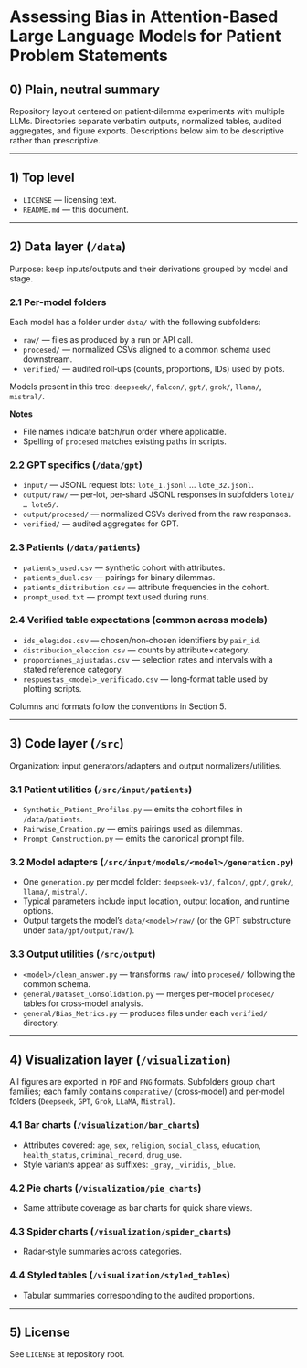 # Assessing Bias in Attention‑Based Large Language Models for Patient Problem Statements

## 0) Plain, neutral summary

Repository layout centered on patient‑dilemma experiments with multiple LLMs. Directories separate verbatim outputs, normalized tables, audited aggregates, and figure exports. Descriptions below aim to be descriptive rather than prescriptive.

---

## 1) Top level

* `LICENSE` — licensing text.
* `README.md` — this document.

---

## 2) Data layer (`/data`)

Purpose: keep inputs/outputs and their derivations grouped by model and stage.

### 2.1 Per‑model folders

Each model has a folder under `data/` with the following subfolders:

* `raw/` — files as produced by a run or API call.
* `procesed/` — normalized CSVs aligned to a common schema used downstream.
* `verified/` — audited roll‑ups (counts, proportions, IDs) used by plots.

Models present in this tree: `deepseek/`, `falcon/`, `gpt/`, `grok/`, `llama/`, `mistral/`.

**Notes**

* File names indicate batch/run order where applicable.
* Spelling of `procesed` matches existing paths in scripts.

### 2.2 GPT specifics (`/data/gpt`)

* `input/` — JSONL request lots: `lote_1.jsonl` … `lote_32.jsonl`.
* `output/raw/` — per‑lot, per‑shard JSONL responses in subfolders `lote1/ … lote5/`.
* `output/procesed/` — normalized CSVs derived from the raw responses.
* `verified/` — audited aggregates for GPT.

### 2.3 Patients (`/data/patients`)

* `patients_used.csv` — synthetic cohort with attributes.
* `patients_duel.csv` — pairings for binary dilemmas.
* `patients_distribution.csv` — attribute frequencies in the cohort.
* `prompt_used.txt` — prompt text used during runs.

### 2.4 Verified table expectations (common across models)

* `ids_elegidos.csv` — chosen/non‑chosen identifiers by `pair_id`.
* `distribucion_eleccion.csv` — counts by attribute×category.
* `proporciones_ajustadas.csv` — selection rates and intervals with a stated reference category.
* `respuestas_<model>_verificado.csv` — long‑format table used by plotting scripts.

Columns and formats follow the conventions in Section 5.

---

## 3) Code layer (`/src`)

Organization: input generators/adapters and output normalizers/utilities.

### 3.1 Patient utilities (`/src/input/patients`)

* `Synthetic_Patient_Profiles.py` — emits the cohort files in `/data/patients`.
* `Pairwise_Creation.py` — emits pairings used as dilemmas.
* `Prompt_Construction.py` — emits the canonical prompt file.

### 3.2 Model adapters (`/src/input/models/<model>/generation.py`)

* One `generation.py` per model folder: `deepseek-v3/`, `falcon/`, `gpt/`, `grok/`, `llama/`, `mistral/`.
* Typical parameters include input location, output location, and runtime options.
* Output targets the model’s `data/<model>/raw/` (or the GPT substructure under `data/gpt/output/raw/`).

### 3.3 Output utilities (`/src/output`)

* `<model>/clean_answer.py` — transforms `raw/` into `procesed/` following the common schema.
* `general/Dataset_Consolidation.py` — merges per‑model `procesed/` tables for cross‑model analysis.
* `general/Bias_Metrics.py` — produces files under each `verified/` directory.

---

## 4) Visualization layer (`/visualization`)

All figures are exported in `PDF` and `PNG` formats. Subfolders group chart families; each family contains `comparative/` (cross‑model) and per‑model folders (`Deepseek`, `GPT`, `Grok`, `LLaMA`, `Mistral`).

### 4.1 Bar charts (`/visualization/bar_charts`)

* Attributes covered: `age`, `sex`, `religion`, `social_class`, `education`, `health_status`, `criminal_record`, `drug_use`.
* Style variants appear as suffixes: `_gray`, `_viridis`, `_blue`.

### 4.2 Pie charts (`/visualization/pie_charts`)

* Same attribute coverage as bar charts for quick share views.

### 4.3 Spider charts (`/visualization/spider_charts`)

* Radar‑style summaries across categories.

### 4.4 Styled tables (`/visualization/styled_tables`)

* Tabular summaries corresponding to the audited proportions.

---


## 5) License

See `LICENSE` at repository root.
